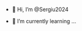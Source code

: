 - 👋 Hi, I’m @Sergiu2024

- 🌱 I’m currently learning ...

<!---
Sergiu2024/Sergiu2024 is a ✨ special ✨ repository because its `README.md` (this file) appears on your GitHub profile.
You can click the Preview link to take a look at your changes.
--->
